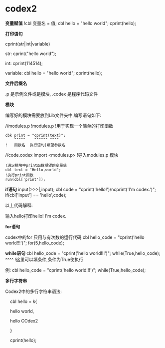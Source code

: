 # codex2

**变量赋值**
    !cbl 变量名 = 值;
    cbl hello = "hello world";
    cprint(hello);



**打印语句**

cprint(str|int|variable)

str:
    cprint("hello world");

int:
    cprint(114514);

variable:
    cbl hello = "hello world";
    cprint(hello);



**文件后缀名**

.p 是示例文件或是模块, .codex 是程序代码文件



**模块**

编写好的模块需要放到Lib文件夹中,编写语句如下:

//modules.p
    !modules.p
    !用于实现一个简单的打印函数

    cbk print = "cprint(text)";
        ^^^^^    ^^^^^^ ^^^^
    !   函数名  执行语句|希望参数名

//code.codex
    import <modules.p>
    !导入modules.p 模块

    !满足模块中print函数期望的变量值
    cbl text = "Hello,world";
    !执行print函数
    run(cbl['print']);



**if语句**
    input(>>>|,input);
    cbl code = "cprint('hello!')\ncprint('I'm codex.')";
    if(cbl['input'] == 'hello',code);

以上代码解释:

输入hello打印hello! I'm codex.



**for语句**

codex中的for 只用与有次数的运行代码
    cbl hello_code = "cprint('hello world!!!')";
    for(5,hello_code);



**while语句**
    cbl hello_code = "cprint('hello world!!!')";
    while(True,hello_code);
          ^^^^
    !这里可以填条件,条件为True使执行

例:
    cbl hello_code = "cprint('hello world!!!')";
    while(True,hello_code);



**多行字符串**

Codex2中的多行字符串语法:

    cbl hello = k{

    hello world,

    hello COdex2

    }

    cprint(hello);
